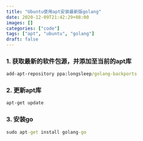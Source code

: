 ```yaml
---
title: "Ubuntu使用apt安装最新版golang"
date: 2020-12-09T21:42:29+08:00
images: []
categories: ["code"]
tags: ["apt", "ubuntu", "golang"]
draft: false
---
```



### 1. 获取最新的软件包源，并添加至当前的apt库

```cmd
add-apt-repository ppa:longsleep/golang-backports
```

### 2. 更新apt库

```cmd
apt-get update
```

### 3. 安装go

```cmd
sudo apt-get install golang-go
```
